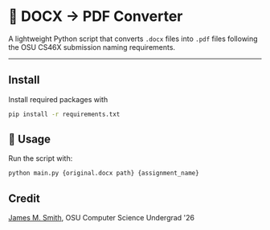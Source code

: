 # 📄 DOCX → PDF Converter

A lightweight Python script that converts `.docx` files into `.pdf` files following the OSU CS46X submission naming requirements.

---

## Install

Install required packages with

```bash
pip install -r requirements.txt
```

## 🧭 Usage

Run the script with:

```bash
python main.py {original.docx path} {assignment_name}
```

## Credit
[James M. Smith](https://j-m-s.dev/), OSU Computer Science Undergrad '26
